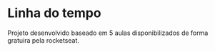 # Linha do tempo

Projeto desenvolvido baseado em 5 aulas disponibilizados de forma gratuira pela rocketseat.
